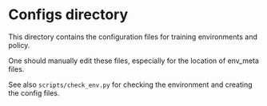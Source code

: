# Configs directory

This directory contains the configuration files for training environments and policy.

One should manually edit these files, especially for the location of env_meta files.

See also `scripts/check_env.py` for checking the environment and creating the config files.